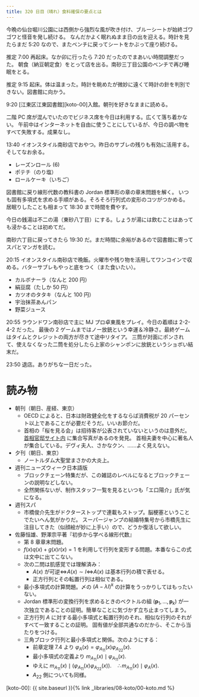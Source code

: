 ```yaml
---
title: 320 日目（晴れ）食料確保の要点とは
---
```


今晩の仙台堀川公園には西側から強烈な風が吹き付け、ブルーシートが始終ゴワゴワと怪音を発し続ける。
なんだかよく眠れぬまま日の出を迎える。時計を見たらまだ 5:20 なので、またベンチに戻ってシートをかぶって座り続ける。

推定 7:00 再起床。なか卯に行ったら 7:20 だったのでまあいい時間調整だった。
朝食（納豆朝定食）をとって店を出る。南砂三丁目公園のベンチで再び睡眠をとる。

推定 9:15 起床。体は温まった。時計を眺めたが微妙に遠くて時計の針を判別できない。図書館に向かう。

9:20 [江東区江東図書館][koto-00]入館。朝刊を好きなままに読める。

二階 PC 席が混んでいたのでビジネス席を今日は利用する。広くて落ち着かない。
午前中はインターネットを自由に使うことにしているが、今日の調べ物をすべて失敗する。成果なし。

13:40 イオンスタイル南砂店でおやつ。昨日のサブレの残りも有効に活用する。そしてなお余る。
* レーズンロール (6)
* ポテチ（のり塩）
* ロールケーキ（いちご）

図書館に戻り線形代数の教科書の Jordan 標準形の章の章末問題を解く。
いつも固有多項式を求める手順がある。そろそろ行列式の変形のコツがつかめる。
居眠りしたことも相まって 18:30 まで時間を費やす。

今日の銭湯は不二の湯（東砂八丁目）にする。しょうが湯には飲むことはあっても浸かることは初めてだ。

南砂六丁目に戻ってきたら 19:30 だ。まだ時間に余裕があるので図書館に寄ってスパとマンガを読む。

20:15 イオンスタイル南砂店で晩飯。火曜市や残り物を活用してワンコインで収める。バターサブレもやっと底をつく（また食いたい）。
* カルボナーラ（なんと 200 円）
* 絹豆腐（たしか 50 円）
* カツオのタタキ（なんと 100 円）
* 宇治抹茶あんパン
* 野菜ジュース

20:55 ラウンドワン南砂店で主に MJ プロ卓東風をプレイ。今日の着順は 2-2-4-2 だった。
最後の 2 ゲームまではノー放銃という幸運＆冷静さ。最終ゲームはタイムとクレジットの両方が尽きて途中リタイア。
三筒が対面にポンされて、使えなくなった二筒を処分したら上家のシャンポンに放銃というショボい結末だ。

23:50 退店。ありがちな一日だった。

# 読み物

* 朝刊（朝日、産経、東京）
  * OECD によると、日本は財政健全化をするならば消費税が 20 パーセント以上であることが必要だそうだ。いいお節介だ。
  * 首相の「桜を見る会」は招待客が公表されていないというのは意外だ。
    [首相官邸サイト内](https://www.kantei.go.jp/jp/98_abe/actions/201904/13sakura.html) に集合写真があるのを発見。
    首相夫妻を中心に著名人が集合している。デヴィ夫人、さかなクン、……よく見えない。
* 夕刊（朝日、東京）
  * ノートルダム大聖堂まさかの大炎上。
* 週刊ニューズウィーク日本語版
  * ブロックチェーン特集だが、この雑誌のレベルになるとブロックチェーンの説明などしない。
  * 全然関係ないが、制作スタッフ一覧を見るといつも「エ口陽介」氏が気になる。
* 週刊スパ
  * 市橋俊介先生がドクターストップで連載もストップ。脳梗塞ということでたいへん気がかりだ。
    スーパージャンプの結婚特集号から市橋先生に注目してきた（似顔絵が妙に上手い）ので、どうか復活して欲しい。
* 佐藤恒雄、野澤宗平著『初歩から学べる線形代数』
  * 第 8 章章末問題。
  * $f(x)q(x) + g(x)r(x) = 1$ を利用して行列を変形する問題。本番ならこの式は文中に出てこない。
  * 次の二問は肌感覚では理解済み：
    * $A(x)$ が可逆⇔$A(x) \sim I$⇔$A(x)$ は基本行列の積で表せる。
    * 正方行列とその転置行列は相似である。
  * 最小多項式の計算問題。〆の $(A - \lambda I)^k$ の計算をうっかりしてはもったいない。
  * Jordan 標準形の変換行列を求めるときのベクトルの組 $(\bm{p}_1, \dotsc, \bm{p}_k)$
    が一次独立であることの証明。簡単なことに気づかず立ち止まってしまう。
  * 正方行列 $A$ に対する最小多項式と転置行列のそれ、相似な行列のそれがすべて一致することの証明。
    固有値が全部共通なのだから、そこから当たりをつける。
  * 三角ブロック行列と最小多項式と関係。次のようにする：
    * 前章定理 7.4 より $\varphi_A(x) = \varphi_{A_{11}}(x) \varphi_{A_{22}}(x).$
    * 最小多項式の定義より $m_{A_{11}}(x) \mid \varphi_{A_{11}}(x).$
    * ゆえに $m_{A_{11}}(x) \mid (\varphi_{A_{11}}(x) \varphi_{A_{22}}(x)).\quad \therefore m_{A_{11}}(x) \mid \varphi_A(x).$
    * $A_{22}$ 側についても同様。

[koto-00]: {{ site.baseurl }}{% link _libraries/08-koto/00-koto.md %}
